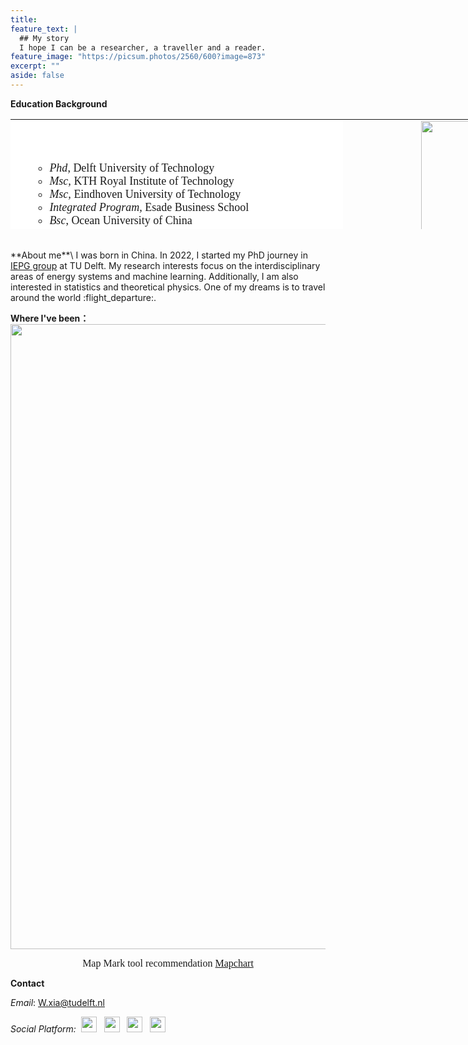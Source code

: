 ```yaml
---
title: 
feature_text: |
  ## My story
  I hope I can be a researcher, a traveller and a reader.
feature_image: "https://picsum.photos/2560/600?image=873"
excerpt: ""
aside: false
---
```

<b>Education Background</b>
<table style="width: 900px; height: 176px;" border="0" width="500">
<tbody>
<tr style="height: 176px;">
<td style="background-color: #ffffff; width: 528.062px; height: 176px;">
<ul>
<li style="list-style-type: none;">
<ul>
<li><span style="font-family: 黑体; font-size: large;"><em>Phd</em>, Delft University of Technology</span></li>
<li style="text-align: left;"><span style="font-family: 黑体; font-size: large;"><em>Msc, </em>KTH Royal Institute of Technology</span></li>
<li style="text-align: left;"><span style="font-family: 黑体; font-size: large;"><em>Msc, </em>Eindhoven University of Technology</span></li>
<li style="text-align: left;"><span style="font-family: 黑体; font-size: large;"><em>Integrated Program, </em>Esade Business School</span></li>
<li style="text-align: left;"><span style="font-family: 黑体; font-size: large;"><em>Bsc</em>, Ocean University of China</span></li>
</ul>
</li>
</ul>
</td>
<td style="height: 176px; width: 355.938px;"><img style="float: right;" src="https://media-exp1.licdn.com/dms/image/D4D03AQE7uX2AJwOgWw/profile-displayphoto-shrink_800_800/0/1643229835687?e=1675900800&amp;v=beta&amp;t=c_GLHH0bS1t09uGHaIF1Gcr-HAGQvMA04DijBqRHdKE" width="235" height="235" align="right" /></td>
</tr>
</tbody>
</table>
<br>
**About me**\
I was born in China. In 2022, I started my PhD journey in <a href="https://www.tudelft.nl/ewi/over-de-faculteit/afdelingen/electrical-sustainable-energy/intelligent-electrical-power-grids-iepg-group">IEPG group</a> at TU Delft. My research interests focus on the interdisciplinary areas of energy systems and machine learning. Additionally, I am also interested in statistics and theoretical physics. 
One of my dreams is to travel around the world :flight_departure:.

<b>Where I've been：</b><br>
<img style="display: block; margin-left: auto; margin-right: auto;" src="https://i.postimg.cc/X7s3sMMp/318478292-1298026027705258-8509271587284893906-n.jpg" width="1000" align="center" />
<p style="text-align: center;"><span style="font-family: 黑体; font-size: medium;">Map Mark tool recommendation <a href="https://www.mapchart.net/index.html">Mapchart</a></span>
<br>

<p><strong>Contact</strong></p>
<p><em>Email</em>: <a href="mailto:W.xia@tudelft.nl">W.xia@tudelft.nl</a></p>
<p><em>Social Platform:&nbsp;&nbsp;<a href="https://www.facebook.com/xia.wind.9/"><img src="https://cdn-icons-png.flaticon.com/32/5968/5968764.png" alt="" width="25" height="25" /></a>&nbsp; &nbsp;<a href="https://www.linkedin.com/in/weijie-xia-0bb095180/"><img src="https://cdn-icons-png.flaticon.com/32/145/145807.png" alt="" width="25" height="25" /></a>&nbsp; &nbsp;<a href="https://github.com/xiaweijie1996"><img src="https://cdn-icons-png.flaticon.com/32/733/733553.png" alt="" width="25" height="25" /></a>&nbsp; &nbsp;<a href="https://www.zhihu.com/people/xia-yier-de-ren-zhi-ren-sheng"><img src="https://cdn-icons-png.flaticon.com/32/8462/8462199.png" alt="" width="25" height="25" /></a></em></p>